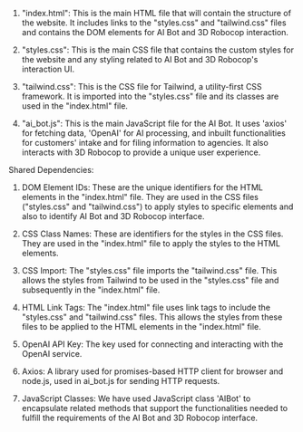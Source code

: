 1. "index.html": This is the main HTML file that will contain the structure of the website. It includes links to the "styles.css" and "tailwind.css" files and contains the DOM elements for AI Bot and 3D Robocop interaction.

2. "styles.css": This is the main CSS file that contains the custom styles for the website and any styling related to AI Bot and 3D Robocop's interaction UI.

3. "tailwind.css": This is the CSS file for Tailwind, a utility-first CSS framework. It is imported into the "styles.css" file and its classes are used in the "index.html" file.

4. "ai_bot.js": This is the main JavaScript file for the AI Bot. It uses 'axios' for fetching data, 'OpenAI' for AI processing, and inbuilt functionalities for customers' intake and for filing information to agencies. It also interacts with 3D Robocop to provide a unique user experience.

Shared Dependencies:

1. DOM Element IDs: These are the unique identifiers for the HTML elements in the "index.html" file. They are used in the CSS files ("styles.css" and "tailwind.css") to apply styles to specific elements and also to identify AI Bot and 3D Robocop interface.

2. CSS Class Names: These are identifiers for the styles in the CSS files. They are used in the "index.html" file to apply the styles to the HTML elements.

3. CSS Import: The "styles.css" file imports the "tailwind.css" file. This allows the styles from Tailwind to be used in the "styles.css" file and subsequently in the "index.html" file.

4. HTML Link Tags: The "index.html" file uses link tags to include the "styles.css" and "tailwind.css" files. This allows the styles from these files to be applied to the HTML elements in the "index.html" file.

5. OpenAI API Key: The key used for connecting and interacting with the OpenAI service.

6. Axios: A library used for promises-based HTTP client for browser and node.js, used in ai_bot.js for sending HTTP requests.

7. JavaScript Classes: We have used JavaScript class 'AIBot' to encapsulate related methods that support the functionalities needed to fulfill the requirements of the AI Bot and 3D Robocop interface.